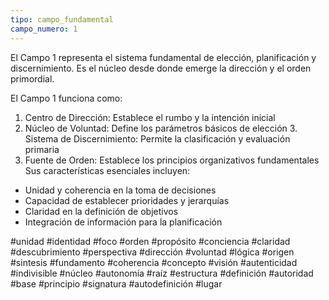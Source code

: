 ```yaml
---
tipo: campo_fundamental
campo_numero: 1
---
```


El Campo 1 representa el sistema fundamental de elección, planificación y discernimiento. Es el núcleo desde donde emerge la dirección y el orden primordial. 

El Campo 1 funciona como: 
1. Centro de Dirección: Establece el rumbo y la intención inicial 
2. Núcleo de Voluntad: Define los parámetros básicos de elección 3. Sistema de Discernimiento: Permite la clasificación y evaluación primaria 
3. Fuente de Orden: Establece los principios organizativos fundamentales Sus características esenciales incluyen: 

- Unidad y coherencia en la toma de decisiones 
- Capacidad de establecer prioridades y jerarquías 
- Claridad en la definición de objetivos 
- Integración de información para la planificación

#unidad #identidad #foco #orden #propósito #conciencia #claridad #descubrimiento #perspectiva #dirección #voluntad #lógica #origen #sintesis #fundamento #coherencia #concepto #visión #autenticidad #indivisible #núcleo #autonomía #raíz #estructura #definición #autoridad #base #principio #signatura #autodefinición #lugar
